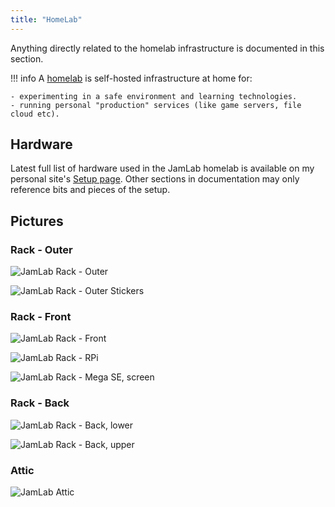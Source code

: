 ```yaml
---
title: "HomeLab"
---
```


Anything directly related to the homelab infrastructure is documented in this section.

!!! info
    A [homelab](https://old.reddit.com/r/homelab/) is self-hosted infrastructure at home for:

    - experimenting in a safe environment and learning technologies.
    - running personal "production" services (like game servers, file cloud etc).

## Hardware

Latest full list of hardware used in the JamLab homelab is available on my personal site's [Setup page](https://jamfox.dev/setup). Other sections in documentation may only reference bits and pieces of the setup.

## Pictures

### Rack - Outer

![JamLab Rack - Outer](attachments/rack_outwide.jpg)

![JamLab Rack - Outer Stickers](attachments/rack_outsticker.jpg)

### Rack - Front

![JamLab Rack - Front](attachments/rack_front.jpg)

![JamLab Rack - RPi](attachments/rack_rpicam.jpg)

![JamLab Rack - Mega SE, screen](attachments/rack_megase_screen.jpg)

### Rack - Back

![JamLab Rack - Back, lower](attachments/rack_back1.jpg)

![JamLab Rack - Back, upper](attachments/rack_back2.jpg)

### Attic

![JamLab Attic](attachments/attic.jpg)
